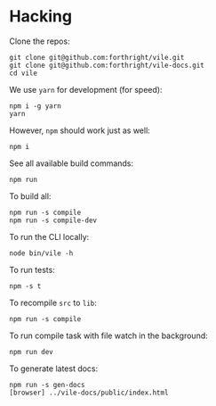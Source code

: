 # Hacking

Clone the repos:

    git clone git@github.com:forthright/vile.git
    git clone git@github.com:forthright/vile-docs.git
    cd vile

We use `yarn` for development (for speed):

    npm i -g yarn
    yarn

However, `npm` should work just as well:

    npm i

See all available build commands:

    npm run

To build all:

    npm run -s compile
    npm run -s compile-dev

To run the CLI locally:

    node bin/vile -h

To run tests:

    npm -s t

To recompile `src` to `lib`:

    npm run -s compile

To run compile task with file watch in the background:

    npm run dev

To generate latest docs:

    npm run -s gen-docs
    [browser] ../vile-docs/public/index.html
